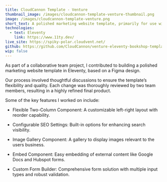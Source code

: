 ```yaml
---
title: CloudCannon Template - Venture
thumbnail_image: /images/cloudcannon-template-venture-thumbnail.png 
image: /images/cloudcannon-template-venture.png 
short_text: A polished marketing website template, primarily for use within CloudCannon
technologies:
  - text: Eleventy
    link: https://www.11ty.dev/
live_site: https://spiky-polar.cloudvent.net/
github: https://github.com/CloudCannon/venture-eleventy-bookshop-template
wip: false
---
```


As part of a collaborative team project, I contributed to building a polished marketing website template in Eleventy, based on a Figma design.

Our process involved thoughtful discussions to ensure the template’s flexibility and quality. Each change was thoroughly reviewed by two team members, resulting in a highly refined final product.

Some of the key features I worked on include:

- Flexible Two-Column Component: A customizable left-right layout with reorder capability.

- Configurable SEO Settings: Built-in options for enhancing search visibility.

- Image Gallery Component: A gallery to display images relevant to the users business.

- Embed Component: Easy embedding of external content like Google Docs and Hubspot forms.

- Custom Form Builder: Comprehensive form solution with multiple input types and robust validation.